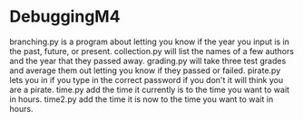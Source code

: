 # DebuggingM4

branching.py is a program about letting you know if the year you input is in the past, future, or present.
collection.py will list the names of a few authors and the year that they passed away.
grading.py will take three test grades and average them out letting you know if they passed or failed.
pirate.py lets you in if you type in the correct password if you don't it will think you are a pirate.
time.py add the time it currently is to the time you want to wait in hours.
time2.py add the time it is now to the time you want to wait in hours.

